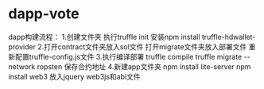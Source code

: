 # dapp-vote
dapp构建流程：
1.创建文件夹 执行truffle init 安装npm install truffle-hdwallet-provider
2.打开contract文件夹放入sol文件
打开migrate文件夹放入部署文件
重新配置truffle-config.js文件
3.执行编译部署
truffle compile
truffle migrate --network ropsten
保存合约地址
4.新建app文件夹
npm install lite-server
npm install web3
放入jquery web3js和abi文件
